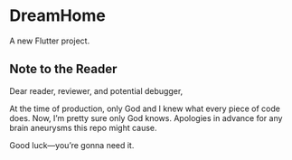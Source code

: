 # DreamHome

A new Flutter project.

## Note to the Reader

Dear reader, reviewer, and potential debugger,

At the time of production, only God and I knew what every piece of code does. Now, I’m pretty sure only God knows. Apologies in advance for any brain aneurysms this repo might cause.

Good luck—you’re gonna need it.
